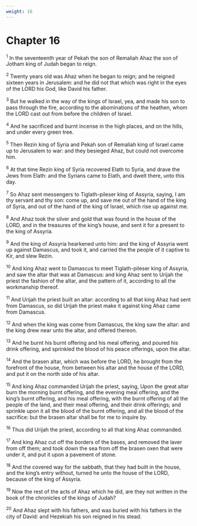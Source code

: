 ```yaml
---
weight: 16
---
```


# Chapter 16

<sup>1</sup> In the seventeenth year of Pekah the son of Remaliah Ahaz the son of Jotham king of Judah began to reign. 

<sup>2</sup> Twenty years old was Ahaz when he began to reign; and he reigned sixteen years in Jerusalem: and he did not that which was right in the eyes of the LORD his God, like David his father. 

<sup>3</sup> But he walked in the way of the kings of Israel, yea, and made his son to pass through the fire, according to the abominations of the heathen, whom the LORD cast out from before the children of Israel. 

<sup>4</sup> And he sacrificed and burnt incense in the high places, and on the hills, and under every green tree. 

<sup>5</sup> Then Rezin king of Syria and Pekah son of Remaliah king of Israel came up to Jerusalem to war: and they besieged Ahaz, but could not overcome him. 

<sup>6</sup> At that time Rezin king of Syria recovered Elath to Syria, and drave the Jews from Elath: and the Syrians came to Elath, and dwelt there, unto this day. 

<sup>7</sup> So Ahaz sent messengers to Tiglath-pileser king of Assyria, saying, I am thy servant and thy son: come up, and save me out of the hand of the king of Syria, and out of the hand of the king of Israel, which rise up against me. 

<sup>8</sup> And Ahaz took the silver and gold that was found in the house of the LORD, and in the treasures of the king’s house, and sent it for a present to the king of Assyria. 

<sup>9</sup> And the king of Assyria hearkened unto him: and the king of Assyria went up against Damascus, and took it, and carried the the people of it captive to Kir, and slew Rezin. 

<sup>10</sup> And king Ahaz went to Damascus to meet Tiglath-pileser king of Assyria, and saw the altar that was at Damascus: and king Ahaz sent to Urijah the priest the fashion of the altar, and the pattern of it, according to all the workmanship thereof. 

<sup>11</sup> And Urijah the priest built an altar: according to all that king Ahaz had sent from Damascus, so did Urijah the priest make it against king Ahaz came from Damascus. 

<sup>12</sup> And when the king was come from Damascus, the king saw the altar: and the king drew near unto the altar, and offered thereon. 

<sup>13</sup> And he burnt his burnt offering and his meal offering, and poured his drink offering, and sprinkled the blood of his peace offerings, upon the altar. 

<sup>14</sup> And the brasen altar, which was before the LORD, he brought from the forefront of the house, from between his altar and the house of the LORD, and put it on the north side of his altar. 

<sup>15</sup> And king Ahaz commanded Urijah the priest, saying, Upon the great altar burn the morning burnt offering, and the evening meal offering, and the king’s burnt offering, and his meal offering, with the burnt offering of all the people of the land, and their meal offering, and their drink offerings; and sprinkle upon it all the blood of the burnt offering, and all the blood of the sacrifice: but the brasen altar shall be for me to inquire by. 

<sup>16</sup> Thus did Urijah the priest, according to all that king Ahaz commanded. 

<sup>17</sup> And king Ahaz cut off the borders of the bases, and removed the laver from off them; and took down the sea from off the brasen oxen that were under it, and put it upon a pavement of stone. 

<sup>18</sup> And the covered way for the sabbath, that they had built in the house, and the king’s entry without, turned he unto the house of the LORD, because of the king of Assyria. 

<sup>19</sup> Now the rest of the acts of Ahaz which he did, are they not written in the book of the chronicles of the kings of Judah? 

<sup>20</sup> And Ahaz slept with his fathers, and was buried with his fathers in the city of David: and Hezekiah his son reigned in his stead. 


